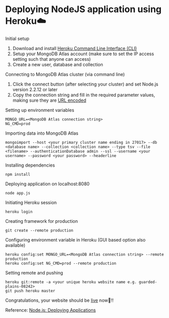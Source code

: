 # Deploying NodeJS application using Heroku☁️


Initial setup
1. Download and install [Heroku Command Line Interface (CLI)](https://devcenter.heroku.com/articles/heroku-cli) 
2. Setup your MongoDB Atlas account (make sure to set the IP access setting such that anyone can access)
3. Create a new user, database and collection

Connecting to MongoDB Atlas cluster (via command line)
1. Click the connect button (after selecting your cluster) and set Node.js version 2.2.12 or later
2. Copy the connection string and fill in the required parameter values, making sure they are [URL encoded](https://docs.atlas.mongodb.com/troubleshoot-connection/#special-characters-in-connection-string-password)

Setting up environment variables
~~~
MONGO_URL=<MongoDB Atlas connection string>
NG_CMD=prod
~~~

Importing data into MongoDB Atlas
~~~
mongoimport --host <your primary cluster name ending in 27017> --db <database name> --collection <collection name> --type tsv --file <filename> --authenticationDatabase admin --ssl --username <your username> --password <your password> --headerline
~~~

Installing dependencies 
~~~
npm install
~~~

Deploying application on localhost:8080
~~~
node app.js
~~~

Initiating Heroku session
~~~
heroku login
~~~

Creating framework for production
~~~
git create --remote production
~~~

Configuring environment variable in Heroku (GUI based option also available)
~~~
heroku config:set MONGO_URL=<MongoDB Atlas connection string> --remote production
heroku config:set NG_CMD=prod --remote production
~~~

Setting remote and pushing  
~~~
heroku git:remote -a <your unique heroku website name e.g. guarded-plains-08242>
git push heroku master
~~~

Congratulations, your website should be [live](https://guarded-plains-08242.herokuapp.com/) now🎉!!

Reference:
[Node.js: Deploying Applications](https://www.linkedin.com/learning/node-js-deploying-applications/welcome)




